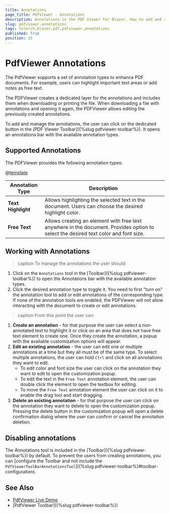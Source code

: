 ```yaml
---
title: Annotations
page_title: PdfViewer - Annotations
description: Annotations in the PDF Viewer for Blazor. How to add and configure annotations in the PDF Viewer for Blazor
slug: pdfviewer-annotations
tags: telerik,blazor,pdf,pdfviewer,annotations
published: True
position: 15
---
```


# PdfViewer Annotations

The PdfViewer supports a set of annotation types to enhance PDF documents. For example, users can highlight important text areas or add notes as free text.

The PDFViewer creates a dedicated layer for the annotations and includes them when downloading or printing the file. When downloading a file with annotations and opening it again, the PDFViewer allows editing the previously created annotations.

To add and manage the annotations, the user can click on the dedicated button in the [PDF Viewer Toolbar]({%slug pdfviewer-toolbar%}). It opens an annotations bar with the available annotation types.

## Supported Annotations

The PDFViewer provides the following annotation types:

@[template](/_contentTemplates/common/parameters-table-styles.md#table-layout)

| Annotation Type | Description |
| --- | --- |
| **Text Highlight** | Allows highlighting the selected text in the document. Users can choose the desired highlight color. |
| **Free Text** | Allows creating an element with free text anywhere in the document. Provides option to select the desired text color and font size. |

## Working with Annotations

>caption To manage the annotations the user should:

1. Click on the `Annotations` tool in the [Toolbar]({%slug pdfviewer-toolbar%}) to open the Annotations bar with the available annotation types.
1. Click the desired annotation type to toggle it. You need to first "turn on" the annotation tool to add or edit annotations of the corresponding type. If none of the annotation tools are enabled, the PDFViewer will not allow interacting with the document to create or edit annotations.

>caption From this point the user can:

1. **Create an annotation** - for that purpose the user can select a non-annotated text to highlight it or click on an area that does not have free text element to create one. Once they create the annotation, a popup with the available customization options will appear.
1. **Edit an existing annotation** - the user can edit one or multiple annotations at a time but they all must be of the same type. To select multiple annotations, the user can hold `Ctrl` and click on all annotations they want to edit.
    * To edit color and font size the user can click on the annotation they want to edit to open the customization popup.
    * To edit the text in the `Free Text` annotation element, the user can double click the element to open the textbox for editing.
    * To move the `Free Text` annotation element the user can click on it to enable the drag tool and start dragging. 
1. **Delete an existing annotation** - for that purpose the user can click on the annotation they want to delete to open the customization popup. Pressing the delete button in the customization popup will open a delete confirmation dialog where the user can confirm or cancel the annotation deletion.

## Disabling annotations

The Annotations tool is included in the [Toolbar]({%slug pdfviewer-toolbar%}) by default. To prevent the users from creating annotations, you can [configure the Toolbar and not include the `PdfViewerToolBarAnnotationsTool`]({%slug pdfviewer-toolbar%}#toolbar-configuration).

## See Also

* [PdfViewer Live Demo](https://demos.telerik.com/blazor-ui/pdfviewer/overview)
* [PdfViewer Toolbar]({%slug pdfviewer-toolbar%})